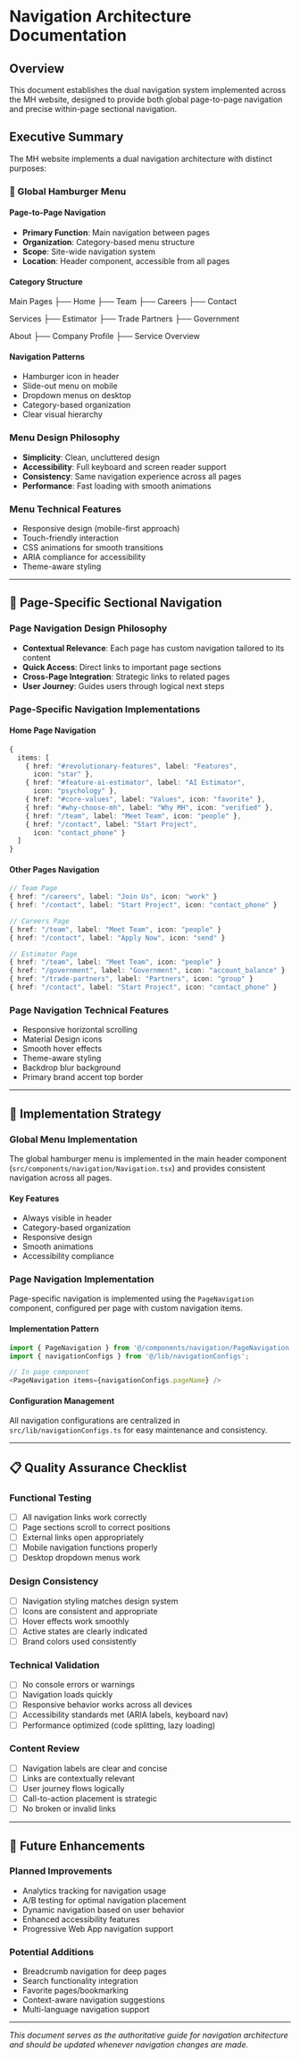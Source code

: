 # Navigation Architecture Documentation

## Overview

This document establishes the dual navigation system implemented across
the MH website, designed to provide both global page-to-page navigation
and precise within-page sectional navigation.

## Executive Summary

The MH website implements a dual navigation architecture with distinct
purposes:

### **🍔 Global Hamburger Menu**

#### Page-to-Page Navigation

- **Primary Function**: Main navigation between pages
- **Organization**: Category-based menu structure
- **Scope**: Site-wide navigation system
- **Location**: Header component, accessible from all pages

#### **Category Structure**

Main Pages
├── Home
├── Team
├── Careers
├── Contact

Services
├── Estimator
├── Trade Partners
├── Government

About
├── Company Profile
├── Service Overview

#### **Navigation Patterns**

- Hamburger icon in header
- Slide-out menu on mobile
- Dropdown menus on desktop
- Category-based organization
- Clear visual hierarchy

### **Menu Design Philosophy**

- **Simplicity**: Clean, uncluttered design
- **Accessibility**: Full keyboard and screen reader support
- **Consistency**: Same navigation experience across all pages
- **Performance**: Fast loading with smooth animations

### **Menu Technical Features**

- Responsive design (mobile-first approach)
- Touch-friendly interaction
- CSS animations for smooth transitions
- ARIA compliance for accessibility
- Theme-aware styling

---

## 📍 Page-Specific Sectional Navigation

### **Page Navigation Design Philosophy**

- **Contextual Relevance**: Each page has custom navigation tailored
  to its content
- **Quick Access**: Direct links to important page sections
- **Cross-Page Integration**: Strategic links to related pages
- **User Journey**: Guides users through logical next steps

### **Page-Specific Navigation Implementations**

#### **Home Page Navigation**

```typescript
{
  items: [
    { href: "#revolutionary-features", label: "Features",
      icon: "star" },
    { href: "#feature-ai-estimator", label: "AI Estimator",
      icon: "psychology" },
    { href: "#core-values", label: "Values", icon: "favorite" },
    { href: "#why-choose-mh", label: "Why MH", icon: "verified" },
    { href: "/team", label: "Meet Team", icon: "people" },
    { href: "/contact", label: "Start Project",
      icon: "contact_phone" }
  ]
}
```

#### **Other Pages Navigation**

```typescript
// Team Page
{ href: "/careers", label: "Join Us", icon: "work" }
{ href: "/contact", label: "Start Project", icon: "contact_phone" }

// Careers Page
{ href: "/team", label: "Meet Team", icon: "people" }
{ href: "/contact", label: "Apply Now", icon: "send" }

// Estimator Page
{ href: "/team", label: "Meet Team", icon: "people" }
{ href: "/government", label: "Government", icon: "account_balance" }
{ href: "/trade-partners", label: "Partners", icon: "group" }
{ href: "/contact", label: "Start Project", icon: "contact_phone" }
```

### **Page Navigation Technical Features**

- Responsive horizontal scrolling
- Material Design icons
- Smooth hover effects
- Theme-aware styling
- Backdrop blur background
- Primary brand accent top border

---

## 🎯 Implementation Strategy

### **Global Menu Implementation**

The global hamburger menu is implemented in the main header component
(`src/components/navigation/Navigation.tsx`) and provides consistent
navigation across all pages.

#### **Key Features**

- Always visible in header
- Category-based organization
- Responsive design
- Smooth animations
- Accessibility compliance

### **Page Navigation Implementation**

Page-specific navigation is implemented using the `PageNavigation`
component, configured per page with custom navigation items.

#### **Implementation Pattern**

```typescript
import { PageNavigation } from '@/components/navigation/PageNavigation';
import { navigationConfigs } from '@/lib/navigationConfigs';

// In page component
<PageNavigation items={navigationConfigs.pageName} />
```

#### **Configuration Management**

All navigation configurations are centralized in
`src/lib/navigationConfigs.ts` for easy maintenance and consistency.

---

## 📋 Quality Assurance Checklist

### **Functional Testing**

- [ ] All navigation links work correctly
- [ ] Page sections scroll to correct positions
- [ ] External links open appropriately
- [ ] Mobile navigation functions properly
- [ ] Desktop dropdown menus work

### **Design Consistency**

- [ ] Navigation styling matches design system
- [ ] Icons are consistent and appropriate
- [ ] Hover effects work smoothly
- [ ] Active states are clearly indicated
- [ ] Brand colors used consistently

### **Technical Validation**

- [ ] No console errors or warnings
- [ ] Navigation loads quickly
- [ ] Responsive behavior works across all devices
- [ ] Accessibility standards met (ARIA labels, keyboard nav)
- [ ] Performance optimized (code splitting, lazy loading)

### **Content Review**

- [ ] Navigation labels are clear and concise
- [ ] Links are contextually relevant
- [ ] User journey flows logically
- [ ] Call-to-action placement is strategic
- [ ] No broken or invalid links

---

## 🔮 Future Enhancements

### **Planned Improvements**

- Analytics tracking for navigation usage
- A/B testing for optimal navigation placement
- Dynamic navigation based on user behavior
- Enhanced accessibility features
- Progressive Web App navigation support

### **Potential Additions**

- Breadcrumb navigation for deep pages
- Search functionality integration
- Favorite pages/bookmarking
- Context-aware navigation suggestions
- Multi-language navigation support

---

*This document serves as the authoritative guide for navigation
architecture and should be updated whenever navigation changes are made.*
